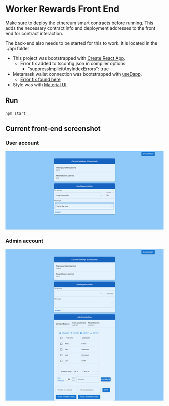 # Worker Rewards Front End

Make sure to deploy the ethereum smart contracts before running.
This adds the necessary contract info and deployment addresses to the front end for contract interaction.  
  
The back-end also needs to be started for this to work.  It is located in the ../api folder

- This project was bootstrapped with [Create React App](https://github.com/facebook/create-react-app).  
  - Error fix added to tsconfig.json in compiler options
    - "suppressImplicitAnyIndexErrors": true
- Metamask wallet connection was bootstrapped with [useDapp](https://usedapp.io/).  
  - [Error fix found here](https://github.com/mswjs/msw/issues/1030#issuecomment-1009253387)
- Style was with [Material UI](https://mui.com/getting-started/installation/)

## Run

`npm start`

## Current front-end screenshot

### User account
![Thanks](../../thanks.png)

### Admin account
![Admin](../../Admin_page.png)
